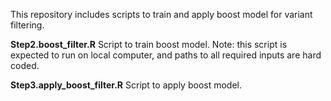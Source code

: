 This repository includes scripts to train and apply boost model for variant filtering.

**Step2.boost_filter.R**
Script to train boost model. Note: this script is expected to run on local computer, and paths to all required inputs are hard coded.

**Step3.apply_boost_filter.R**
Script to apply boost model.
